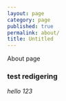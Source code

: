 ```yaml
---
layout: page
category: page
published: true
permalink: about/
title: Untitled
---
```


About page

### test redigering

_hello 123_